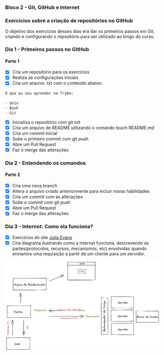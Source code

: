 ### Bloco 2 - Git, GitHub e Internet 
### Exercícios sobre a criação de repositórios no GitHub

O objetivo dos exercícios desses dias era dar os primeiros passos em Git, criando e configurando o repositório para ser utilizado ao longo do curso.

### Dia 1 - Primeiros passos no GitHub
#### Parte 1
- [x] Cria um repositório para os exercícios
- [x] Realiza as configurações iniciais
- [x] Cria um arquivo .txt com o conteúdo abaixo:
```
O que eu vou aprender na Trybe:

- Unix
- Bash
- Git
```
- [x] Inicializa o repositório com git init
- [x] Cria um arquivo de README utilizando o comando touch README.md
- [x] Cria um commit inicial
- [x] Sobe o primeiro commit com git push
- [x] Abre um Pull Request
- [x] Faz o merge das alterações

### Dia 2 - Entendendo os comandos
#### Parte 2
- [x] Cria uma nova branch
- [x] Altera o arquivo criado anteriormente para incluir novas habilidades
- [x] Cria um commit com as alterações
- [x] Sobe o commit com git push
- [x] Abre um Pull Request
- [x] Faz o merge das alterações

### Dia 3 - Internet: Como ela funciona?
- [x] Exercícios do site [Julia Evans](https://jvns.ca/blog/2019/08/27/curl-exercises/)
- [x] Cria diagrama ilustrando como a internet funciona, descrevendo as partes(protocolos, recursos, mecanismos, etc) envolvidas quando enviamos uma requisição a partir de um cliente para um servidor.

![Diagrama Internet](diagrama_internet.png)
